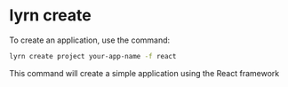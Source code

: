 # lyrn create

To create an application, use the command:

```bash
lyrn create project your-app-name -f react
```

This command will create a simple application using the React framework
